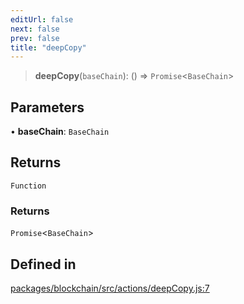 ```yaml
---
editUrl: false
next: false
prev: false
title: "deepCopy"
---
```


> **deepCopy**(`baseChain`): () => `Promise`\<`BaseChain`\>

## Parameters

• **baseChain**: `BaseChain`

## Returns

`Function`

### Returns

`Promise`\<`BaseChain`\>

## Defined in

[packages/blockchain/src/actions/deepCopy.js:7](https://github.com/evmts/tevm-monorepo/blob/main/packages/blockchain/src/actions/deepCopy.js#L7)
